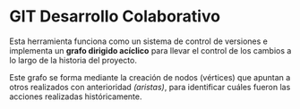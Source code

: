 # GIT Desarrollo Colaborativo 

Esta herramienta funciona como un sistema de control de versiones e implementa un __grafo dirigido acíclico__ para llevar el control de los cambios a lo largo de la historia del proyecto.

Este grafo se forma mediante la creación de nodos (vértices) que apuntan a otros realizados con anterioridad _(aristas)_, para identificar cuáles fueron las acciones realizadas históricamente.